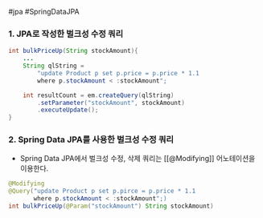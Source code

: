 #jpa #SpringDataJPA 

### 1. JPA로 작성한 벌크성 수정 쿼리
```java
int bulkPriceUp(String stockAmount){
	...
	String qlString =
		"update Product p set p.price = p.price * 1.1
		where p.stockAmount < :stockAmount";

	int resultCount = em.createQuery(qlString)
		.setParameter("stockAmount", stockAmount)
		.executeUpdate();
}
```

### 2. Spring Data JPA를 사용한 벌크성 수정 쿼리
+ Spring Data JPA에서 벌크성 수정, 삭제 쿼리는 [[@Modifying]] 어노테이션을 이용한다.
```java
@Modifying
@Query("update Product p set p.pirce = p.price * 1.1
	   where p.stockAmount < :stockAmount";)
int bulkPriceUp(@Param("stockAmount") String stockAmount)
```